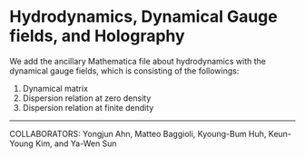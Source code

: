 # Hydrodynamics, Dynamical Gauge fields, and Holography
We add the ancillary Mathematica file about hydrodynamics with the dynamical gauge fields, which is consisting of the followings:
1. Dynamical matrix
2. Dispersion relation at zero density
3. Dispersion relation at finite dendity

---

COLLABORATORS: Yongjun Ahn, Matteo Baggioli, Kyoung-Bum Huh, Keun-Young Kim, and Ya-Wen Sun
